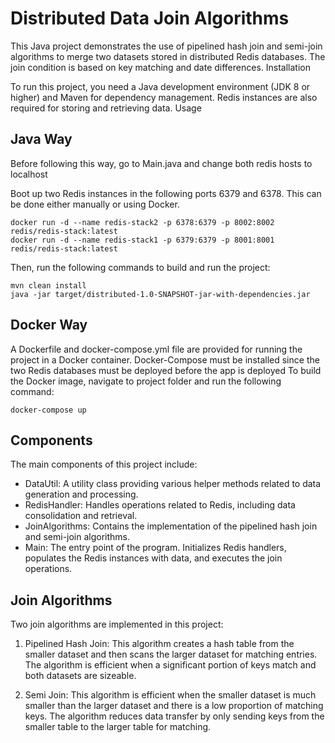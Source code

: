 # Distributed Data Join Algorithms

This Java project demonstrates the use of pipelined hash join and semi-join algorithms to merge two datasets stored in
distributed Redis databases. The join condition is based on key matching and date differences.
Installation

To run this project, you need a Java development environment (JDK 8 or higher) and Maven for dependency management.
Redis instances are also required for storing and retrieving data.
Usage

## Java Way

Before following this way, go to Main.java and change both redis hosts to localhost

Boot up two Redis instances in the following ports 6379 and 6378. This can be done either manually or using Docker.

```
docker run -d --name redis-stack2 -p 6378:6379 -p 8002:8002 redis/redis-stack:latest
docker run -d --name redis-stack1 -p 6379:6379 -p 8001:8001 redis/redis-stack:latest
```

Then, run the following commands to build and run the project:

``` 
mvn clean install
java -jar target/distributed-1.0-SNAPSHOT-jar-with-dependencies.jar 
```

## Docker Way

A Dockerfile and docker-compose.yml file are provided for running the project in a Docker container.
Docker-Compose must be installed since the two Redis databases must be deployed before the app is deployed
To build the Docker image, navigate to project folder and run the following command:

```
docker-compose up
```

## Components

The main components of this project include:

* DataUtil: A utility class providing various helper methods related to data generation and processing.
* RedisHandler: Handles operations related to Redis, including data consolidation and retrieval.
* JoinAlgorithms: Contains the implementation of the pipelined hash join and semi-join algorithms.
* Main: The entry point of the program. Initializes Redis handlers, populates the Redis instances with data, and
  executes the join operations.

## Join Algorithms

Two join algorithms are implemented in this project:

1. Pipelined Hash Join: This algorithm creates a hash table from the smaller dataset and then scans the larger dataset
   for matching entries. The algorithm is efficient when a significant portion of keys match and both datasets are
   sizeable.

2. Semi Join: This algorithm is efficient when the smaller dataset is much smaller than the larger dataset and there is
   a low proportion of matching keys. The algorithm reduces data transfer by only sending keys from the smaller table to
   the larger table for matching.